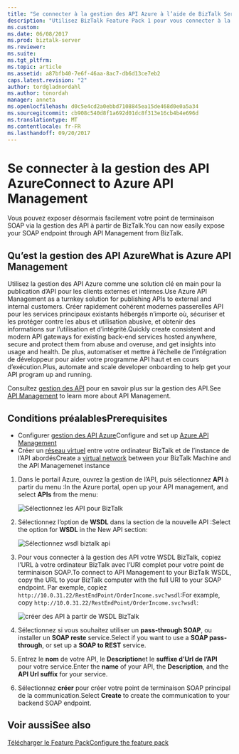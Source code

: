 ```yaml
---
title: "Se connecter à la gestion des API Azure à l’aide de BizTalk Server | Documents Microsoft"
description: "Utilisez BizTalk Feature Pack 1 pour vous connecter à la gestion des API à partir de votre serveur BizTalk Server"
ms.custom: 
ms.date: 06/08/2017
ms.prod: biztalk-server
ms.reviewer: 
ms.suite: 
ms.tgt_pltfrm: 
ms.topic: article
ms.assetid: a87bfb40-7e6f-46aa-8ac7-db6d13ce7eb2
caps.latest.revision: "2"
author: tordgladnordahl
ms.author: tonordah
manager: anneta
ms.openlocfilehash: d0c5e4cd2a0ebbd7108845ea15de468d0e0a5a34
ms.sourcegitcommit: cb908c540d8f1a692d01dc8f313e16cb4b4e696d
ms.translationtype: MT
ms.contentlocale: fr-FR
ms.lasthandoff: 09/20/2017
---
```

# <a name="connect-to-azure-api-management"></a><span data-ttu-id="8cac0-103">Se connecter à la gestion des API Azure</span><span class="sxs-lookup"><span data-stu-id="8cac0-103">Connect to Azure API Management</span></span>
<span data-ttu-id="8cac0-104">Vous pouvez exposer désormais facilement votre point de terminaison SOAP via la gestion des API à partir de BizTalk.</span><span class="sxs-lookup"><span data-stu-id="8cac0-104">You can now easily expose your SOAP endpoint through API Management from BizTalk.</span></span>

## <a name="what-is-azure-api-management"></a><span data-ttu-id="8cac0-105">Qu’est la gestion des API Azure</span><span class="sxs-lookup"><span data-stu-id="8cac0-105">What is Azure API Management</span></span>
<span data-ttu-id="8cac0-106">Utilisez la gestion des API Azure comme une solution clé en main pour la publication d’API pour les clients externes et internes.</span><span class="sxs-lookup"><span data-stu-id="8cac0-106">Use Azure API Management as a turnkey solution for publishing APIs to external and internal customers.</span></span> <span data-ttu-id="8cac0-107">Créer rapidement cohérent modernes passerelles API pour les services principaux existants hébergés n’importe où, sécuriser et les protéger contre les abus et utilisation abusive, et obtenir des informations sur l’utilisation et d’intégrité.</span><span class="sxs-lookup"><span data-stu-id="8cac0-107">Quickly create consistent and modern API gateways for existing back-end services hosted anywhere, secure and protect them from abuse and overuse, and get insights into usage and health.</span></span> <span data-ttu-id="8cac0-108">De plus, automatiser et mettre à l’échelle de l’intégration de développeur pour aider votre programme API haut et en cours d’exécution.</span><span class="sxs-lookup"><span data-stu-id="8cac0-108">Plus, automate and scale developer onboarding to help get your API program up and running.</span></span> 

<span data-ttu-id="8cac0-109">Consultez [gestion des API](https://azure.microsoft.com/en-us/services/api-management/) pour en savoir plus sur la gestion des API.</span><span class="sxs-lookup"><span data-stu-id="8cac0-109">See [API Management](https://azure.microsoft.com/en-us/services/api-management/) to learn more about API Management.</span></span>

## <a name="prerequisites"></a><span data-ttu-id="8cac0-110">Conditions préalables</span><span class="sxs-lookup"><span data-stu-id="8cac0-110">Prerequisites</span></span>
* <span data-ttu-id="8cac0-111">Configurer [gestion des API Azure](https://docs.microsoft.com/en-us/azure/api-management/api-management-get-started)</span><span class="sxs-lookup"><span data-stu-id="8cac0-111">Configure and set up [Azure API Management](https://docs.microsoft.com/en-us/azure/api-management/api-management-get-started)</span></span>
* <span data-ttu-id="8cac0-112">Créer un [réseau virtuel](https://docs.microsoft.com/en-us/azure/api-management/api-management-using-with-vnet) entre votre ordinateur BizTalk et de l’instance de l’API abordés</span><span class="sxs-lookup"><span data-stu-id="8cac0-112">Create a [virtual network](https://docs.microsoft.com/en-us/azure/api-management/api-management-using-with-vnet) between your BizTalk Machine and the API Managemenet instance</span></span>


1. <span data-ttu-id="8cac0-113">Dans le portail Azure, ouvrez la gestion de l’API, puis sélectionnez **API** à partir du menu :</span><span class="sxs-lookup"><span data-stu-id="8cac0-113">In the Azure portal, open up your API management, and select **APIs** from the menu:</span></span>

    ![Sélectionnez les API pour BizTalk](../core/media/select-api-for-biztalk.png)
    
2. <span data-ttu-id="8cac0-115">Sélectionnez l’option de **WSDL** dans la section de la nouvelle API :</span><span class="sxs-lookup"><span data-stu-id="8cac0-115">Select the option for **WSDL** in the New API section:</span></span>

    ![Sélectionnez wsdl biztalk api](../core/media/select-wsdl-biztalk-api.png)
    
3. <span data-ttu-id="8cac0-117">Pour vous connecter à la gestion des API votre WSDL BizTalk, copiez l’URL à votre ordinateur BizTalk avec l’URI complet pour votre point de terminaison SOAP.</span><span class="sxs-lookup"><span data-stu-id="8cac0-117">To connect to API Management to your BizTalk WSDL, copy the URL to your BizTalk computer with the full URI to your SOAP endpoint.</span></span> <span data-ttu-id="8cac0-118">Par exemple, copiez `http://10.0.31.22/RestEndPoint/OrderIncome.svc?wsdl`:</span><span class="sxs-lookup"><span data-stu-id="8cac0-118">For example, copy `http://10.0.31.22/RestEndPoint/OrderIncome.svc?wsdl`:</span></span>

    ![créer des API à partir de WSDL BizTalk](../core/media/create-api-from-wsdl-biztalk.png)

4. <span data-ttu-id="8cac0-120">Sélectionnez si vous souhaitez utiliser un **pass-through SOAP**, ou installer un **SOAP reste** service.</span><span class="sxs-lookup"><span data-stu-id="8cac0-120">Select if you want to use a **SOAP pass-through**, or set up a **SOAP to REST** service.</span></span>
5. <span data-ttu-id="8cac0-121">Entrez le **nom** de votre API, le **Description**et le **suffixe d’Url de l’API** pour votre service.</span><span class="sxs-lookup"><span data-stu-id="8cac0-121">Enter the **name** of your API, the **Description**, and the **API Url suffix** for your service.</span></span>
6. <span data-ttu-id="8cac0-122">Sélectionnez **créer** pour créer votre point de terminaison SOAP principal de la communication.</span><span class="sxs-lookup"><span data-stu-id="8cac0-122">Select **Create** to create the communication to your backend SOAP endpoint.</span></span>

## <a name="see-also"></a><span data-ttu-id="8cac0-123">Voir aussi</span><span class="sxs-lookup"><span data-stu-id="8cac0-123">See also</span></span>
[<span data-ttu-id="8cac0-124">Télécharger le Feature Pack</span><span class="sxs-lookup"><span data-stu-id="8cac0-124">Configure the feature pack</span></span>](configure-the-feature-pack.md)